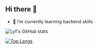 ## Hi there 👋

<!--
**Lyf1122/Lyf1122** is a ✨ _special_ ✨ repository because its `README.md` (this file) appears on your GitHub profile.

Here are some ideas to get you started:

- 🔭 I’m currently working on ...
- 🌱 I’m currently learning ...
- 👯 I’m looking to collaborate on ...
- 🤔 I’m looking for help with ...
- 💬 Ask me about ...
- 📫 How to reach me: ...
- 😄 Pronouns: ...
- ⚡ Fun fact: ...
-->

- 🌱 I’m currently learning backend skills

![Lyf's GitHub stats](https://github-readme-stats.vercel.app/api?username=Lyf1122&show_icons=true&theme=tokyonight)

[![Top Langs](https://github-readme-stats.vercel.app/api/top-langs/?username=Lyf1122&layout=compact)](https://github.com/Lyf1122/github-readme-stats)
